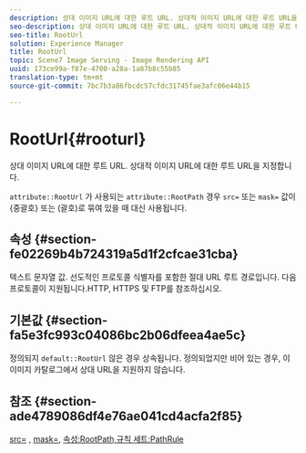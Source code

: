 ```yaml
---
description: 상대 이미지 URL에 대한 루트 URL. 상대적 이미지 URL에 대한 루트 URL을 지정합니다.
seo-description: 상대 이미지 URL에 대한 루트 URL. 상대적 이미지 URL에 대한 루트 URL을 지정합니다.
seo-title: RootUrl
solution: Experience Manager
title: RootUrl
topic: Scene7 Image Serving - Image Rendering API
uuid: 173ce99a-f87e-4700-a28a-1a87b8c55b85
translation-type: tm+mt
source-git-commit: 7bc7b3a86fbcdc57cfdc31745fae3afc06e44b15

---
```



# RootUrl{#rooturl}

상대 이미지 URL에 대한 루트 URL. 상대적 이미지 URL에 대한 루트 URL을 지정합니다.

`attribute::RootUrl` 가 사용되는 `attribute::RootPath` 경우 `src=` 또는 `mask=` 값이 {중괄호} 또는 (괄호)로 묶여 있을 때 대신 사용됩니다.

## 속성 {#section-fe02269b4b724319a5d1f2cfcae31cba}

텍스트 문자열 값. 선도적인 프로토콜 식별자를 포함한 절대 URL 루트 경로입니다. 다음 프로토콜이 지원됩니다.HTTP, HTTPS 및 FTP를 참조하십시오.

## 기본값 {#section-fa5e3fc993c04086bc2b06dfeea4ae5c}

정의되지 `default::RootUrl` 않은 경우 상속됩니다. 정의되었지만 비어 있는 경우, 이 이미지 카탈로그에서 상대 URL을 지원하지 않습니다.

## 참조 {#section-ade4789086df4e76ae041cd4acfa2f85}

[src=](../../../../../is-api/http-ref/image-serving-api-ref/c-http-protocol-reference/c-command-reference/r-src.md#reference-f6506637778c4c69bf106a7924a91ab1) , [mask=](../../../../../is-api/http-ref/image-serving-api-ref/c-http-protocol-reference/c-command-reference/r-mask.md#reference-922254e027404fb890b850e2723ee06e), [속성:RootPath,](../../../../../is-api/image-catalog/image-serving-api-ref/c-image-catalog-reference/c-attributes-reference/r-rootpath.md#reference-17d57e5967be403b8408fa7214017494)[규칙 세트:PathRule](../../../../../is-api/image-catalog/image-serving-api-ref/c-image-catalog-reference/c-rule-set-reference/c-rule-set-reference.md#concept-3e5058cf3507470b82cac638df23ea8e)
